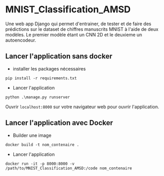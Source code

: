 # MNIST_Classification_AMSD
Une web app Django qui permet d'entrainer, de tester et de faire des prédictions sur le dataset de chiffres manuscrits MNIST à l'aide de deux modèles. Le premier modèle étant un CNN 2D et le deuxieme un autoencodeur.

## Lancer l'application sans docker
* installer les packages nécessaires

```
pip install -r requirements.txt
```

* Lancer l'application 
```
python .\manage.py runserver
```
Ouvrir `localhost:8000` sur votre navigateur web pour ouvrir l'application.

## Lancer l'application avec Docker
* Builder une image
```
docker build -t nom_contenaire .
```
* Lancer l'application
```
docker run -it -p 8000:8000 -v /path/to/MNIST_Classification_AMSD:/code nom_contenaire
```
